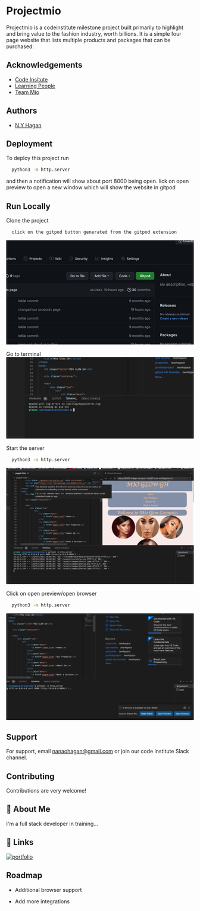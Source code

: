 
# Projectmio

Projectmio is a codeinstitute milestone project built primarily to highlight and bring value to the fashion industry, worth billions. It is a simple four page website that lists multiple products and packages that can be purchased.


## Acknowledgements

 - [Code Insitute](https://codeinstitute.net)
 - [Learning People]( https://www.learningpeople.com/uk/)
 - [Team Mio](https://www.instagram.com/itsqueenda/?hl=en)



## Authors

- [N.Y Hagan](https://github.com/NyHagan/projectmio)


## Deployment

To deploy this project run

```bash
  python3 -m http.server
```

and then a notification will show about port 8000 being open. lick on open preview to open a new window which will show the website in gitpod
## Run Locally

Clone the project

```bash
  click on the gitpod button generated from the gitpod extension
```
![App Screenshot](assets/images/scr1.png)


Go to terminal
![App Screenshot](assets/images/scr2.png)



Start the server

```bash
  python3 -m http.server
```
![App Screenshot](assets/images/scr3.png)

Click on open preview/open browser

```bash
  python3 -m http.server
```
![App Screenshot](assets/images/scr4.png)

## Support

For support, email nanaohagan@gmail.com or join our code institute Slack channel.


## Contributing

Contributions are very welcome!




## 🚀 About Me
I'm a full stack developer in training...


## 🔗 Links
[![portfolio](https://img.shields.io/badge/my_portfolio-000?style=for-the-badge&logo=ko-fi&logoColor=white)](https://github.com/NyHagan)

## Roadmap

- Additional browser support

- Add more integrations

